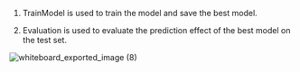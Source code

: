 1. TrainModel is used to train the model and save the best model.   
  
2. Evaluation is used to evaluate the prediction effect of the best model on the test set.
  
![whiteboard_exported_image (8)](https://github.com/user-attachments/assets/40ba3130-1646-46c0-87c4-271551958801)


